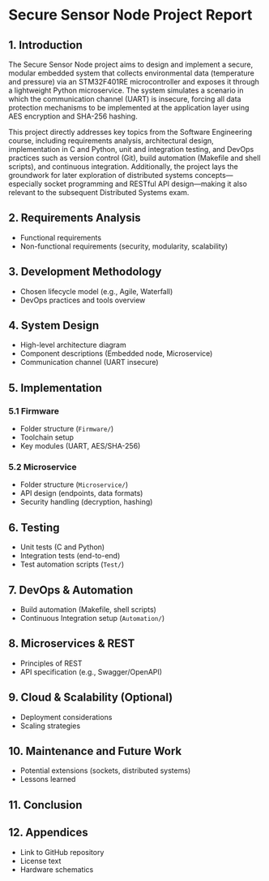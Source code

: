 # Secure Sensor Node Project Report

## 1. Introduction
The Secure Sensor Node project aims to design and implement a secure, modular embedded system that collects environmental data (temperature and pressure) via an STM32F401RE microcontroller and exposes it through a lightweight Python microservice. The system simulates a scenario in which the communication channel (UART) is insecure, forcing all data protection mechanisms to be implemented at the application layer using AES encryption and SHA-256 hashing.

This project directly addresses key topics from the Software Engineering course, including requirements analysis, architectural design, implementation in C and Python, unit and integration testing, and DevOps practices such as version control (Git), build automation (Makefile and shell scripts), and continuous integration. Additionally, the project lays the groundwork for later exploration of distributed systems concepts—especially socket programming and RESTful API design—making it also relevant to the subsequent Distributed Systems exam.


## 2. Requirements Analysis
- Functional requirements
- Non-functional requirements (security, modularity, scalability)

## 3. Development Methodology
- Chosen lifecycle model (e.g., Agile, Waterfall)
- DevOps practices and tools overview

## 4. System Design
- High-level architecture diagram
- Component descriptions (Embedded node, Microservice)
- Communication channel (UART insecure)

## 5. Implementation
### 5.1 Firmware
- Folder structure (`Firmware/`)
- Toolchain setup
- Key modules (UART, AES/SHA-256)

### 5.2 Microservice
- Folder structure (`Microservice/`)
- API design (endpoints, data formats)
- Security handling (decryption, hashing)

## 6. Testing
- Unit tests (C and Python)
- Integration tests (end-to-end)
- Test automation scripts (`Test/`)

## 7. DevOps & Automation
- Build automation (Makefile, shell scripts)
- Continuous Integration setup (`Automation/`)

## 8. Microservices & REST
- Principles of REST
- API specification (e.g., Swagger/OpenAPI)

## 9. Cloud & Scalability (Optional)
- Deployment considerations
- Scaling strategies

## 10. Maintenance and Future Work
- Potential extensions (sockets, distributed systems)
- Lessons learned

## 11. Conclusion

## 12. Appendices
- Link to GitHub repository
- License text
- Hardware schematics
